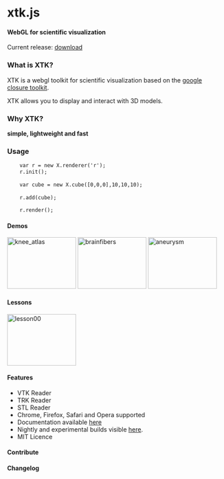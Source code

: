 xtk.js
======

#### WebGL for scientific visualization ####
Current release: <a href="https://github.com/xtk/X/downloads">download</a>

### What is XTK? ###
<p>XTK is a webgl toolkit for scientific visualization based on the <a href="http://code.google.com/closure/">google closure toolkit</a>.</p>
<p>XTK allows you to display and interact with 3D models.</p>

### Why XTK? ####
<p><b>simple, lightweight and fast</b></p>

### Usage ###
```html
    var r = new X.renderer('r');
    r.init();
    
    var cube = new X.cube([0,0,0],10,10,10);
    
    r.add(cube);
    
    r.render();
```

#### Demos ####
<a href="http://demos.goxtk.com/knee_atlas/"><img src="http://xtk.github.com/demos/knee_atlas/caption.png" width="160" height="120" alt="knee_atlas"></a>
<a href="http://demos.goxtk.com/brainfibers/"><img src="http://xtk.github.com/demos/brainfibers/caption.png" width="160" height="120" alt="brainfibers"></a>
<a href="http://demos.goxtk.com/aneurysm/"><img src="http://xtk.github.com/demos/aneurysm/caption.png" width="160" height="120" alt="aneurysm"></a>

#### Lessons ####
<a href="http://lessons.goxtk.com/00/"><img src="http://xtk.github.com/lessons/00/caption.png" width="160" height="120" alt="lesson00"></a>

#### Features ####
<ul>
<li>VTK Reader</li>
<li>TRK Reader</li>
<li>STL Reader</li>
<li>Chrome, Firefox, Safari and Opera supported</li>
<li>Documentation available <a href="https://github.com/xtk/X/blob/master/doc/index.html">here</a> </li>
<li>Nightly and experimental builds visible <a href="http://cdash.goxtk.com/index.php?project=XTK">here</a>.</li>
<li>MIT Licence </li>
</ul>

#### Contribute ####

#### Changelog ####
<ul>

</ul>
